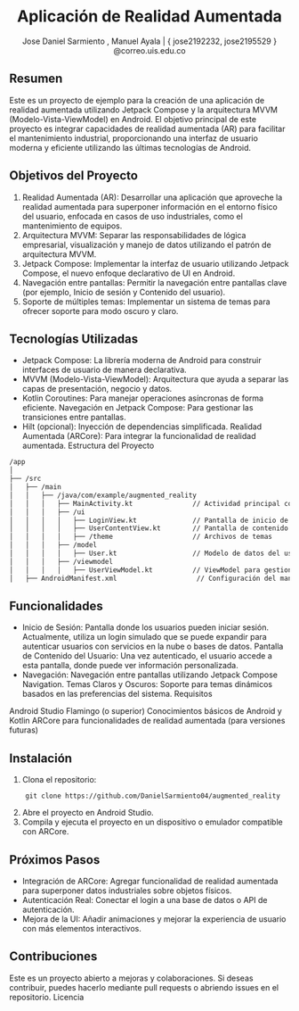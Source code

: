 
<h1 align="center">
   Aplicación de Realidad Aumentada
</h1>

<center>
    Jose Daniel Sarmiento , Manuel Ayala  | { jose2192232, jose2195529 } @correo.uis.edu.co
</center>

## Resumen

Este es un proyecto de ejemplo para la creación de una aplicación de realidad aumentada utilizando Jetpack Compose y la arquitectura MVVM (Modelo-Vista-ViewModel) en Android. El objetivo principal de este proyecto es integrar capacidades de realidad aumentada (AR) para facilitar el mantenimiento industrial, proporcionando una interfaz de usuario moderna y eficiente utilizando las últimas tecnologías de Android.


## Objetivos del Proyecto

1. Realidad Aumentada (AR): Desarrollar una aplicación que aproveche la realidad aumentada para superponer información en el entorno físico del usuario, enfocada en casos de uso industriales, como el mantenimiento de equipos.
2. Arquitectura MVVM: Separar las responsabilidades de lógica empresarial, visualización y manejo de datos utilizando el patrón de arquitectura MVVM.
3. Jetpack Compose: Implementar la interfaz de usuario utilizando Jetpack Compose, el nuevo enfoque declarativo de UI en Android.
4. Navegación entre pantallas: Permitir la navegación entre pantallas clave (por ejemplo, Inicio de sesión y Contenido del usuario).
5. Soporte de múltiples temas: Implementar un sistema de temas para ofrecer soporte para modo oscuro y claro.

## Tecnologías Utilizadas

- Jetpack Compose: La librería moderna de Android para construir interfaces de usuario de manera declarativa.
- MVVM (Modelo-Vista-ViewModel): Arquitectura que ayuda a separar las capas de presentación, negocio y datos.
- Kotlin Coroutines: Para manejar operaciones asíncronas de forma eficiente.
Navegación en Jetpack Compose: Para gestionar las transiciones entre pantallas.
- Hilt (opcional): Inyección de dependencias simplificada.
Realidad Aumentada (ARCore): Para integrar la funcionalidad de realidad aumentada.
Estructura del Proyecto

```bash
/app
│
├── /src
│   ├── /main
│   │   ├── /java/com/example/augmented_reality
│   │   │   ├── MainActivity.kt               // Actividad principal con la navegación
│   │   │   ├── /ui
│   │   │   │   ├── LoginView.kt              // Pantalla de inicio de sesión
│   │   │   │   ├── UserContentView.kt        // Pantalla de contenido del usuario
│   │   │   │   ├── /theme                    // Archivos de temas
│   │   │   ├── /model
│   │   │   │   ├── User.kt                   // Modelo de datos del usuario
│   │   │   ├── /viewmodel
│   │   │   │   ├── UserViewModel.kt          // ViewModel para gestionar el estado del usuario
│   ├── AndroidManifest.xml                    // Configuración del manifiesto de Android
```

## Funcionalidades

- Inicio de Sesión: Pantalla donde los usuarios pueden iniciar sesión. Actualmente, utiliza un login simulado que se puede expandir para autenticar usuarios con servicios en la nube o bases de datos.
Pantalla de Contenido del Usuario: Una vez autenticado, el usuario accede a esta pantalla, donde puede ver información personalizada.
- Navegación: Navegación entre pantallas utilizando Jetpack Compose Navigation.
Temas Claros y Oscuros: Soporte para temas dinámicos basados en las preferencias del sistema.
Requisitos

Android Studio Flamingo (o superior)
Conocimientos básicos de Android y Kotlin
ARCore para funcionalidades de realidad aumentada (para versiones futuras)
## Instalación

1. Clona el repositorio:

```
    git clone https://github.com/DanielSarmiento04/augmented_reality
```

2. Abre el proyecto en Android Studio.
3. Compila y ejecuta el proyecto en un dispositivo o emulador compatible con ARCore.

## Próximos Pasos

- Integración de ARCore: Agregar funcionalidad de realidad aumentada para superponer datos industriales sobre objetos físicos.
- Autenticación Real: Conectar el login a una base de datos o API de autenticación.
- Mejora de la UI: Añadir animaciones y mejorar la experiencia de usuario con más elementos interactivos.

## Contribuciones

Este es un proyecto abierto a mejoras y colaboraciones. Si deseas contribuir, puedes hacerlo mediante pull requests o abriendo issues en el repositorio.
Licencia

